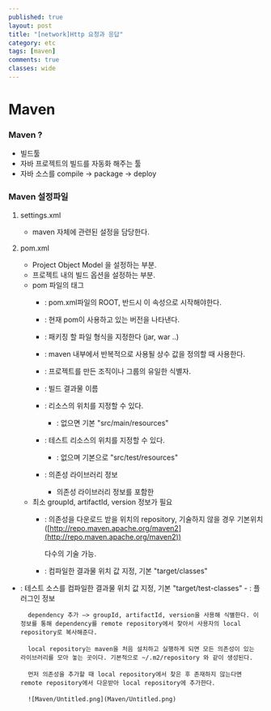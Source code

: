 ```yaml
---
published: true
layout: post
title: "[network]Http 요청과 응답"
category: etc
tags: [maven]
comments: true
classes: wide
---
```


# Maven

### Maven ?

- 빌드툴
- 자바 프로젝트의 빌드를 자동화 해주는 툴
- 자바 소스를 compile → package → deploy

### Maven 설정파일

1. settings.xml
    
    - maven 자체에 관련된 설정을 담당한다.
2. pom.xml
    - Project Object Model 을 설정하는 부분.
    - 프로젝트 내의 빌드 옵션을 설정하는 부분.
    - pom 파일의 태그
        - <project> : pom.xml파일의 ROOT, 반드시 이 속성으로 시작해야한다.
        - <modelVersion> : 현재 pom이 사용하고 있는 버전을 나타낸다.
        - <packaging> : 패키징 할 파일 형식을 지정한다 (jar, war ..)
        - <properties> : maven 내부에서 반복적으로 사용될 상수 값을 정의할 때 사용한다.
        - <groupId> : 프로젝트를 만든 조직이나 그룹의 유일한 식별자.
        - <fileName> : 빌드 결과물 이름
        - <resources> : 리소스의 위치를 지정할 수 있다.
            
            - <resource> : 없으면 기본 "src/main/resources"
        - <testResources> : 테스트 리소스의 위치를 지정할 수 있다.
            
            - <testResource> : 없으며 기본으로 "src/test/resources"
        - <dependencies> : 의존성 라이브러리 정보
            - 의존성 라이브러리 정보를 포함한
    - 최소 groupId, artifactId, version 정보가 필요
        - <repositories> : 의존성을 다운로드 받을 위치의 repository, 기술하지 않을 경우 기본위치       ([http://repo.maven.apache.org/maven2](http://repo.maven.apache.org/maven2))

            다수의 <repository> 기술 가능.
        
        - <outputDirectory> : 컴파일한 결과물 위치 값 지정, 기본 "target/classes"
- <testOutputDirectory> : 테스트 소스를 컴파일한 결과물 위치 값 지정, 기본 "target/test-classes"
        - <plugin> : 플러그인 정보

        dependency 추가 —> groupId, artifactId, version을 사용해 식별한다. 이 정보를 통해 dependency를 remote repository에서 찾아서 사용자의 local repository로 복사해준다.

        local repository는 maven을 처음 설치하고 실행하게 되면 모든 의존성이 있는 라이브러리를 모아 놓는 곳이다. 기본적으로 ~/.m2/repository 와 같이 생성된다.

        먼저 의존성을 추가할 때 local repository에서 찾은 후 존재하지 않는다면 remote repository에서 다운받아 local repository에 추가한다.
        
        ![Maven/Untitled.png](Maven/Untitled.png)